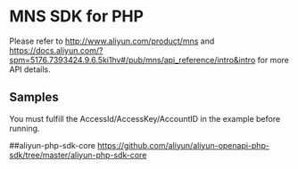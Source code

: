 # MNS SDK for PHP    
Please refer to http://www.aliyun.com/product/mns and  https://docs.aliyun.com/?spm=5176.7393424.9.6.5ki1hv#/pub/mns/api_reference/intro&intro for more API details.    

## Samples    
You must fulfill the AccessId/AccessKey/AccountID in the example before running.   

##aliyun-php-sdk-core
https://github.com/aliyun/aliyun-openapi-php-sdk/tree/master/aliyun-php-sdk-core